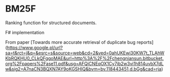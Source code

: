 # BM25F 
Ranking function for structured documents. 

F# implementation

From paper [Towards more accurate retrieval of duplicate bug reports] (https://www.google.pl/url?sa=t&rct=j&q=&esrc=s&source=web&cd=2&ved=0ahUKEwi30KW7t_TLAhWKbRQKHU0_CLkQFggoMAE&url=http%3A%2F%2Fchengniansun.bitbucket.org%2Fpapers%2Fase11.pdf&usg=AFQjCNEqOX1Cy7ib2w3vi1h814uvbX7dLw&sig2=A7naCN3BQXN7AY9oKGSHIQ&bvm=bv.118443451,d.bGg&cad=rja)
